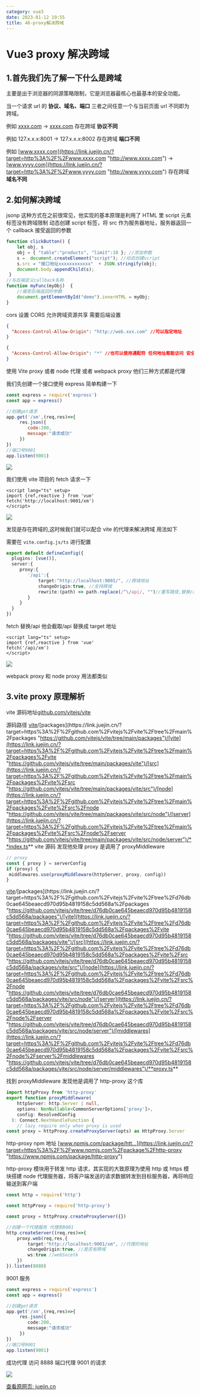```yaml
---
category: vue3
date: 2023-01-12 19:55
title: 46-proxy解决跨域
---
```


# Vue3 proxy 解决跨域

## 1.首先我们先了解一下什么是跨域

主要是出于浏览器的同源策略限制，它是浏览器最核心也最基本的安全功能。

当一个请求 url 的 **协议、域名、端口** 三者之间任意一个与当前页面 url 不同即为跨域。

例如 [xxxx.com](https://link.juejin.cn/?target=http%3A%2F%2Fxxxx.com "http://xxxx.com") -> [xxxx.com](https://link.juejin.cn/?target=https%3A%2F%2Fxxxx.com "https://xxxx.com") 存在跨域 **协议不同**

例如 127.x.x.x:8001 -> 127.x.x.x:8002 存在跨域 **端口不同**

例如 [www.xxxx.com](https://link.juejin.cn/?target=http%3A%2F%2Fwww.xxxx.com "http://www.xxxx.com") -> [www.yyyy.com](https://link.juejin.cn/?target=http%3A%2F%2Fwww.yyyy.com "http://www.yyyy.com") 存在跨域 **域名不同**

## 2.如何解决跨域

jsonp 这种方式在之前很常见，他实现的基本原理是利用了 HTML 里 script 元素标签没有跨域限制 动态创建 script 标签，将 src 作为服务器地址，服务器返回一个 callback 接受返回的参数

```js
function clickButton() {
    let obj, s
    obj = { "table":"products", "limit":10 }; //添加参数
    s =  document.createElement("script"); //动态创建script
    s.src = "接口地址xxxxxxxxxxxx"  + JSON.stringify(obj);
    document.body.appendChild(s);
 }
//与后端定义callback名称
function myFunc(myObj)  {
    //接受后端返回的参数
    document.getElementById("demo").innerHTML = myObj;
}
```

cors 设置 CORS 允许跨域资源共享 需要后端设置

```json
{
  "Access-Control-Allow-Origin": "http://web.xxx.com" //可以指定地址
}
```

```json
{
  "Access-Control-Allow-Origin": "*" //也可以使用通配符 任何地址都能访问 安全性不高
}
```

使用 Vite proxy 或者 node 代理 或者 webpack proxy 他们三种方式都是代理

我们先创建一个接口使用 express 简单构建一下

```js
const express = require('express')
const app = express()

//创建get请求
app.get('/xm',(req,res)=>{
     res.json({
        code:200,
        message:"请求成功"
     })
})
//端口号9001
app.listen(9001)
```

![](./_images/image-2023-01-12_20-01-35-351-46-proxy解决跨域.png)

我们使用 vite 项目的 fetch 请求一下

```vue
<script lang="ts" setup>
import {ref,reactive } from 'vue'
fetch('http://localhost:9001/xm')
</script>
```

![](./_images/image-2023-01-12_20-01-49-827-46-proxy解决跨域.png)

发现是存在跨域的,这时候我们就可以配合 vite 的代理来解决跨域 用法如下

需要在 `vite.config.js/ts` 进行配置

```ts
export default defineConfig({
  plugins: [vue()],
  server:{
     proxy:{
        '/api':{
            target:"http://localhost:9001/", //跨域地址
            changeOrigin:true, //支持跨域
            rewrite:(path) => path.replace(/^\/api/, "")//重写路径,替换/api
        }
     }
  }
})
```

fetch 替换/api 他会截取/api 替换成 target 地址

```vue
<script lang="ts" setup>
import {ref,reactive } from 'vue'
fetch('/api/xm')
</script>
```

![](./_images/image-2023-01-12_20-02-05-004-46-proxy解决跨域.png)

webpack proxy 和 node proxy 用法都类似

## 3.vite proxy 原理解析

vite 源码地址[github.com/vitejs/vite](https://link.juejin.cn/?target=https%3A%2F%2Fgithub.com%2Fvitejs%2Fvite "https://github.com/vitejs/vite")

源码路径 [vite](https://link.juejin.cn/?target=https%3A%2F%2Fgithub.com%2Fvitejs%2Fvite "https://github.com/vitejs/vite")/[packages](https://link.juejin.cn/?target=https%3A%2F%2Fgithub.com%2Fvitejs%2Fvite%2Ftree%2Fmain%2Fpackages "https://github.com/vitejs/vite/tree/main/packages")/[vite](https://link.juejin.cn/?target=https%3A%2F%2Fgithub.com%2Fvitejs%2Fvite%2Ftree%2Fmain%2Fpackages%2Fvite "https://github.com/vitejs/vite/tree/main/packages/vite")/[src](https://link.juejin.cn/?target=https%3A%2F%2Fgithub.com%2Fvitejs%2Fvite%2Ftree%2Fmain%2Fpackages%2Fvite%2Fsrc "https://github.com/vitejs/vite/tree/main/packages/vite/src")/[node](https://link.juejin.cn/?target=https%3A%2F%2Fgithub.com%2Fvitejs%2Fvite%2Ftree%2Fmain%2Fpackages%2Fvite%2Fsrc%2Fnode "https://github.com/vitejs/vite/tree/main/packages/vite/src/node")/[server](https://link.juejin.cn/?target=https%3A%2F%2Fgithub.com%2Fvitejs%2Fvite%2Ftree%2Fmain%2Fpackages%2Fvite%2Fsrc%2Fnode%2Fserver "https://github.com/vitejs/vite/tree/main/packages/vite/src/node/server")/**index.ts** vite 源码 发现他处理 proxy 是调用了 proxyMiddleware

```ts
// proxy
const { proxy } = serverConfig
if (proxy) {
 middlewares.use(proxyMiddleware(httpServer, proxy, config))
}
```

[vite](https://link.juejin.cn/?target=https%3A%2F%2Fgithub.com%2Fvitejs%2Fvite%2Ftree%2Fd76db0cae645beaecd970d95b4819158c5dd568a "https://github.com/vitejs/vite/tree/d76db0cae645beaecd970d95b4819158c5dd568a")/[packages](https://link.juejin.cn/?target=https%3A%2F%2Fgithub.com%2Fvitejs%2Fvite%2Ftree%2Fd76db0cae645beaecd970d95b4819158c5dd568a%2Fpackages "https://github.com/vitejs/vite/tree/d76db0cae645beaecd970d95b4819158c5dd568a/packages")/[vite](https://link.juejin.cn/?target=https%3A%2F%2Fgithub.com%2Fvitejs%2Fvite%2Ftree%2Fd76db0cae645beaecd970d95b4819158c5dd568a%2Fpackages%2Fvite "https://github.com/vitejs/vite/tree/d76db0cae645beaecd970d95b4819158c5dd568a/packages/vite")/[src](https://link.juejin.cn/?target=https%3A%2F%2Fgithub.com%2Fvitejs%2Fvite%2Ftree%2Fd76db0cae645beaecd970d95b4819158c5dd568a%2Fpackages%2Fvite%2Fsrc "https://github.com/vitejs/vite/tree/d76db0cae645beaecd970d95b4819158c5dd568a/packages/vite/src")/[node](https://link.juejin.cn/?target=https%3A%2F%2Fgithub.com%2Fvitejs%2Fvite%2Ftree%2Fd76db0cae645beaecd970d95b4819158c5dd568a%2Fpackages%2Fvite%2Fsrc%2Fnode "https://github.com/vitejs/vite/tree/d76db0cae645beaecd970d95b4819158c5dd568a/packages/vite/src/node")/[server](https://link.juejin.cn/?target=https%3A%2F%2Fgithub.com%2Fvitejs%2Fvite%2Ftree%2Fd76db0cae645beaecd970d95b4819158c5dd568a%2Fpackages%2Fvite%2Fsrc%2Fnode%2Fserver "https://github.com/vitejs/vite/tree/d76db0cae645beaecd970d95b4819158c5dd568a/packages/vite/src/node/server")/[middlewares](https://link.juejin.cn/?target=https%3A%2F%2Fgithub.com%2Fvitejs%2Fvite%2Ftree%2Fd76db0cae645beaecd970d95b4819158c5dd568a%2Fpackages%2Fvite%2Fsrc%2Fnode%2Fserver%2Fmiddlewares "https://github.com/vitejs/vite/tree/d76db0cae645beaecd970d95b4819158c5dd568a/packages/vite/src/node/server/middlewares")/**proxy.ts**

找到 proxyMiddleware 发现他是调用了 http-proxy 这个库

```ts
import httpProxy from 'http-proxy'
export function proxyMiddleware(
    httpServer: http.Server | null,
    options: NonNullable<CommonServerOptions['proxy']>,
    config: ResolvedConfig
  ): Connect.NextHandleFunction {
    // lazy require only when proxy is used
const proxy = httpProxy.createProxyServer(opts) as HttpProxy.Server
```

http-proxy npm 地址 [www.npmjs.com/package/htt…](https://link.juejin.cn/?target=https%3A%2F%2Fwww.npmjs.com%2Fpackage%2Fhttp-proxy "https://www.npmjs.com/package/http-proxy")

http-proxy 模块用于转发 http 请求，其实现的大致原理为使用 http 或 https 模块搭建 node 代理服务器，将客户端发送的请求数据转发到目标服务器，再将响应输送到客户端

```ts
const http = require('http')

const httpProxy = require('http-proxy')

const proxy = httpProxy.createProxyServer({})

//创建一个代理服务 代理到9001
http.createServer((req,res)=>{
    proxy.web(req,res,{
        target:"http://localhost:9001/xm", //代理的地址
        changeOrigin:true, //是否有跨域
        ws:true //webSocetk
    })
}).listen(8888)
```

9001 服务

```ts
const express = require('express')
const app = express()

//创建get请求
app.get('/xm',(req,res)=>{
     res.json({
        code:200,
        message:"请求成功"
     })
})
//端口号9001
app.listen(9001)
```

成功代理 访问 8888 端口代理 9001 的请求

![](./_images/image-2023-01-12_20-02-18-137-46-proxy解决跨域.png)

[查看原网页: juejin.cn](https://juejin.cn/post/7170952274045304868)